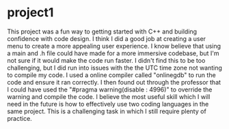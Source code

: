 # project1
This project was a fun way to getting started with C++ and building confidence with code design. I think I did a good job at creating a user menu to create a more appealing user experience. I know believe that using a main and .h file could have made for a more immersive codebase, but I'm not sure if it would make the code run faster. I didn't find this to be too challenging, but I did run into issues with the the UTC time zone not wanting to compile my code. I used a online compiler called "onlinegdb" to run the code and ensure it ran correctly. I then found out through the professor that I could have used the "#pragma warning(disable : 4996)" to override the warning and compile the code. I believe the most useful skill which I will need in the future is how to effectively use two coding languages  in the same project. This is a challenging task in which I still require plenty of practice.
